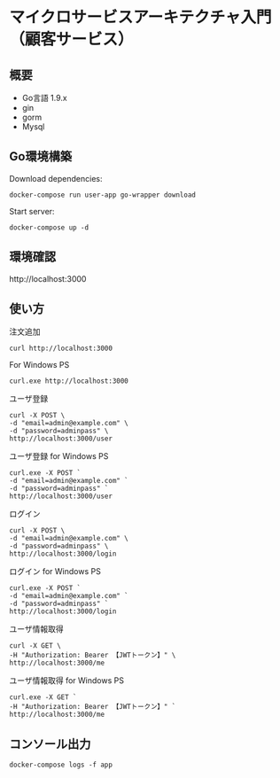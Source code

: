 # マイクロサービスアーキテクチャ入門（顧客サービス）

## 概要

- Go言語 1.9.x
- gin
- gorm
- Mysql

## Go環境構築

Download dependencies:

```
docker-compose run user-app go-wrapper download
```

Start server:

```
docker-compose up -d
```

## 環境確認

http://localhost:3000

## 使い方

注文追加

```
curl http://localhost:3000
```

For Windows PS
```
curl.exe http://localhost:3000
```

ユーザ登録

```
curl -X POST \
-d "email=admin@example.com" \
-d "password=adminpass" \
http://localhost:3000/user
```

ユーザ登録 for Windows PS
```
curl.exe -X POST `
-d "email=admin@example.com" `
-d "password=adminpass" `
http://localhost:3000/user
```

ログイン

```
curl -X POST \
-d "email=admin@example.com" \
-d "password=adminpass" \
http://localhost:3000/login
```

ログイン for Windows PS

```
curl.exe -X POST `
-d "email=admin@example.com" `
-d "password=adminpass" `
http://localhost:3000/login
```

ユーザ情報取得

```
curl -X GET \
-H "Authorization: Bearer 【JWTトークン】" \
http://localhost:3000/me
```

ユーザ情報取得 for Windows PS

```
curl.exe -X GET `
-H "Authorization: Bearer 【JWTトークン】" `
http://localhost:3000/me
```

## コンソール出力

```
docker-compose logs -f app
```
